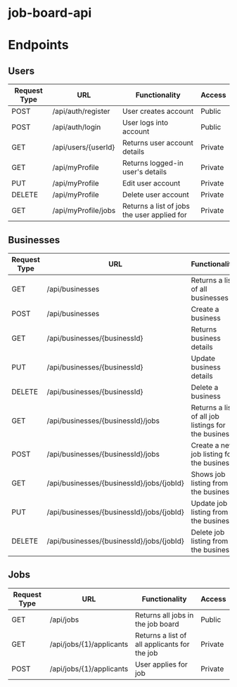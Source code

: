 # job-board-api

# Endpoints
## Users
| Request Type | URL                 | Functionality                                       | Access  |
|--------------|---------------------|-----------------------------------------------------|---------|
| POST         | /api/auth/register  | User creates account                                | Public  |
| POST         | /api/auth/login     | User logs into account                              | Public  |
| GET          | /api/users/{userId} | Returns user account details                        | Private |
| GET          | /api/myProfile      | Returns logged-in user's details                    | Private |
| PUT          | /api/myProfile      | Edit user account                                   | Private |
| DELETE       | /api/myProfile      | Delete user account                                 | Private |
| GET          | /api/myProfile/jobs | Returns a list of jobs the user applied for         | Private |

## Businesses
| Request Type | URL                                       | Functionality                                       | Access  |
|--------------|-------------------------------------------|-----------------------------------------------------|---------|
| GET          | /api/businesses                           | Returns a list of all businesses                    | Public  |
| POST         | /api/businesses                           | Create a business                                   | Private |
| GET          | /api/businesses/{businessId}              | Returns business details                            | Public  |
| PUT          | /api/businesses/{businessId}              | Update business details                             | Private |
| DELETE       | /api/businesses/{businessId}              | Delete a business                                   | Private |
| GET          | /api/businesses/{businessId}/jobs         | Returns a list of all job listings for the business | Public  |
| POST         | /api/businesses/{businessId}/jobs         | Create a new job listing for the business           | Private |
| GET          | /api/businesses/{businessId}/jobs/{jobId} | Shows job listing from the business                 | Public  |
| PUT          | /api/businesses/{businessId}/jobs/{jobId} | Update job listing from the business                | Private |
| DELETE       | /api/businesses/{businessId}/jobs/{jobId} | Delete job listing from the business                | Private |

## Jobs
| Request Type | URL                       | Functionality                                       | Access  |
|--------------|---------------------------|-----------------------------------------------------|---------|
| GET          | /api/jobs                 | Returns all jobs in the job board                   | Public  |
| GET          | /api/jobs/{1}/applicants  | Returns a list of all applicants for the job        | Private |
| POST         | /api/jobs/{1}/applicants  | User applies for job                                | Private |
